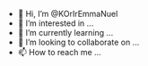 - 👋 Hi, I’m @KOrIrEmmaNuel
- 👀 I’m interested in ...
- 🌱 I’m currently learning ...
- 💞️ I’m looking to collaborate on ...
- 📫 How to reach me ...

<!---
KOrIrEmmaNuel/KOrIrEmmaNuel is a ✨ special ✨ repository because its `README.md` (this file) appears on your GitHub profile.
You can click the Preview link to take a look at your changes.
--->
